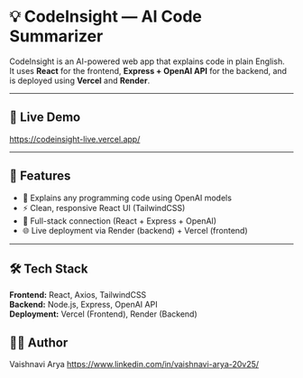 # 💡 CodeInsight — AI Code Summarizer

CodeInsight is an AI-powered web app that explains code in plain English.  
It uses **React** for the frontend, **Express + OpenAI API** for the backend, and is deployed using **Vercel** and **Render**.

---

## 🚀 Live Demo

https://codeinsight-live.vercel.app/

---

## 🧠 Features

- 🧩 Explains any programming code using OpenAI models  
- ⚡ Clean, responsive React UI (TailwindCSS)  
- 🔗 Full-stack connection (React + Express + OpenAI)  
- 🌐 Live deployment via Render (backend) + Vercel (frontend)

---

## 🛠️ Tech Stack

**Frontend:** React, Axios, TailwindCSS  
**Backend:** Node.js, Express, OpenAI API  
**Deployment:** Vercel (Frontend), Render (Backend)

## 👩‍💻 Author

Vaishnavi Arya https://www.linkedin.com/in/vaishnavi-arya-20v25/
